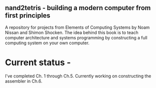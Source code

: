 ## nand2tetris - building a modern computer from first principles
A repository for projects from Elements of Computing Systems by Noam Nissan and Shimon Shocken. The idea behind this book is to teach computer architecture and systems programming by constructing a full computing system on your own computer.

# Current status -
I've completed Ch. 1 through Ch.5. Currently working on constructing the assembler in Ch.6.
